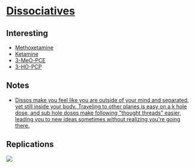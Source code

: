 # [Dissociatives](https://psychonautwiki.org/w/index.php?title=Dissociative)
## Interesting
- [Methoxetamine](https://psychonautwiki.org/w/index.php?title=Methoxetamine)
- [Ketamine](https://psychonautwiki.org/wiki/Ketamine)
- [3-MeO-PCE](https://psychonautwiki.org/wiki/3-MeO-PCE)
- [3-HO-PCP](https://psychonautwiki.org/wiki/3-HO-PCP)

## Notes
- [Dissos make you feel like you are outside of your mind and separated, yet still inside your body. Traveling to other planes is easy on a k hole dose, and sub hole doses make following "thought threads" easier, leading you to new ideas sometimes without realizing you're going there.](https://www.reddit.com/r/Psychonaut/comments/82olpw/difference_between_ketamine_and_shrooms_or/)

## Replications
![](http://1.bp.blogspot.com/_evYiKT_FCLo/TKT2kPYrhNI/AAAAAAAABL8/MMmEM56mVEM/s1600/Cartesian_TheaterW.jpg)
